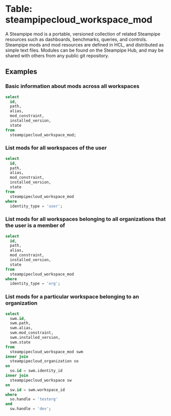 # Table: steampipecloud_workspace_mod

A Steampipe mod is a portable, versioned collection of related Steampipe resources such as dashboards, benchmarks, queries, and controls. Steampipe mods and mod resources are defined in HCL, and distributed as simple text files. Modules can be found on the Steampipe Hub, and may be shared with others from any public git repository.

## Examples

### Basic information about mods across all workspaces

```sql
select
  id,
  path,
  alias,
  mod_constraint,
  installed_version,
  state
from
  steampipecloud_workspace_mod;
```

### List mods for all workspaces of the user

```sql
select
  id,
  path,
  alias,
  mod_constraint,
  installed_version,
  state
from
  steampipecloud_workspace_mod
where
  identity_type = 'user';
```

### List mods for all workspaces belonging to all organizations that the user is a member of

```sql
select
  id,
  path,
  alias,
  mod_constraint,
  installed_version,
  state
from
  steampipecloud_workspace_mod
where
  identity_type = 'org';
```

### List mods for a particular workspace belonging to an organization

```sql
select 
  swm.id,
  swm.path,
  swm.alias,
  swm.mod_constraint,
  swm.installed_version,
  swm.state
from 
  steampipecloud_workspace_mod swm 
inner join 
  steampipecloud_organization so
on 
  so.id = swm.identity_id
inner join
  steampipecloud_workspace sw
on
  sw.id = swm.workspace_id
where
  so.handle = 'testorg'
and
  sw.handle = 'dev';
```
